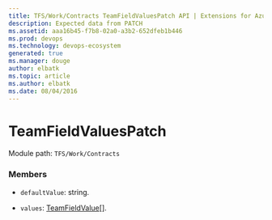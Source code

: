 ```yaml
---
title: TFS/Work/Contracts TeamFieldValuesPatch API | Extensions for Azure DevOps Services
description: Expected data from PATCH
ms.assetid: aaa16b45-f7b8-02a0-a3b2-652dfeb1b446
ms.prod: devops
ms.technology: devops-ecosystem
generated: true
ms.manager: douge
author: elbatk
ms.topic: article
ms.author: elbatk
ms.date: 08/04/2016
---
```


# TeamFieldValuesPatch

Module path: `TFS/Work/Contracts`


### Members

* `defaultValue`: string. 

* `values`: [TeamFieldValue](../../../TFS/Work/Contracts/TeamFieldValue.md)[]. 

